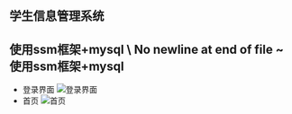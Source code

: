 ## 学生信息管理系统
使用ssm框架+mysql
\ No newline at end of file
~ 使用ssm框架+mysql
------------------------------
* 登录界面
![登录界面](https://images.gitee.com/uploads/images/2019/0625/095124_62d00aba_1727021.jpeg "QQ截图20190625095029.jpg")
* 首页
![首页](https://images.gitee.com/uploads/images/2019/0625/103613_b6b3d7f6_1727021.jpeg "QQ截图20190625103414.jpg")
